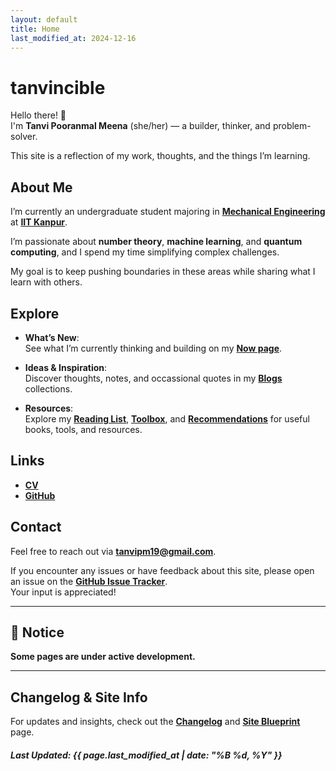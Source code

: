 ```yaml
---
layout: default
title: Home
last_modified_at: 2024-12-16
---
```


# tanvincible

Hello there! 👋  
I'm **Tanvi Pooranmal Meena** (she/her) — a builder, thinker, and problem-solver. 

This site is a reflection of my work, thoughts, and the things I’m learning.

## About Me

I’m currently an undergraduate student majoring in [**Mechanical Engineering**](https://www.iitk.ac.in/me/) at [**IIT Kanpur**](https://www.iitk.ac.in/).  

I’m passionate about **number theory**, **machine learning**, and **quantum computing**, and I spend my time simplifying complex challenges. 

My goal is to keep pushing boundaries in these areas while sharing what I learn with others.

## Explore

- **What’s New**:  
  See what I’m currently thinking and building on my [**Now page**](/now).

- **Ideas & Inspiration**:  
Discover thoughts, notes, and occassional quotes in my [**Blogs**](/blogs) collections.

- **Resources**:  
  Explore my [**Reading List**](/reading-list), [**Toolbox**](/toolbox), and [**Recommendations**](/recommendations) for useful books, tools, and resources.

## Links

- [**CV**](https://drive.google.com/file/d/1X0k_9NCodCuM3C_k_VqecOmHQqGicRVN/view?usp=sharing)  
- [**GitHub**](https://github.com/tanvincible)

## Contact

Feel free to reach out via [**tanvipm19@gmail.com**](mailto:tanvipm19@gmail.com).

If you encounter any issues or have feedback about this site, please open an issue on the [**GitHub Issue Tracker**](https://github.com/tanvincible/tanvincible.github.io/issues).  
Your input is appreciated!

---

## 📢 **Notice**

**Some pages are under active development.**

---

## Changelog & Site Info

For updates and insights, check out the [**Changelog**](/changelog) and [**Site Blueprint**](/site-blueprint) page.

##### Last Updated: {{ page.last_modified_at | date: "%B %d, %Y" }}
